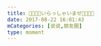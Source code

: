 ```yaml
---
title: 🍣🍱🍛🍙いらっしゃいませ🍘🍢🍡🍶
date: 2017-08-22 16:01:43
mCategories: [说说,朋友圈]
type: moment
---
```


<div id="pics-20170822160143"></div>

<script>
var data = [
    {"link": "2017-08-22_000000.jpeg", "type": "shuoshuo"},
    {"link": "2017-08-22_000001.jpeg", "type": "shuoshuo"},
    {"link": "2017-08-22_000002.jpeg", "type": "shuoshuo"},
    {"link": "2017-08-22_000003.jpeg", "type": "shuoshuo"},
    {"link": "2017-08-22_000004.jpeg", "type": "shuoshuo"},
    {"link": "2017-08-22_000005.jpeg", "type": "shuoshuo"},
    {"link": "2017-08-22_000006.jpeg", "type": "shuoshuo"},
    {"link": "2017-08-22_000007.jpeg", "type": "shuoshuo"},
    {"link": "2017-08-22_000008.jpeg", "type": "shuoshuo"}
];
picsRender(data, "pics-20170822160143");
</script>
